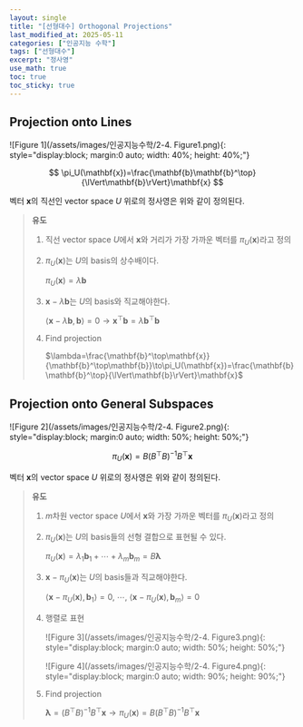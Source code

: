 ```yaml
---
layout: single
title: "[선형대수] Orthogonal Projections"
last_modified_at: 2025-05-11
categories: ["인공지능 수학"]
tags: ["선형대수"]
excerpt: "정사영"
use_math: true
toc: true
toc_sticky: true
---
```


## Projection onto Lines

![Figure 1](/assets/images/인공지능수학/2-4. Figure1.png){: style="display:block; margin:0 auto; width: 40%; height: 40%;"}

$$
\pi_U(\mathbf{x})=\frac{\mathbf{b}\mathbf{b}^\top}{\lVert\mathbf{b}\rVert}\mathbf{x}
$$

벡터 $\mathbf{x}$의 직선인 vector space $U$ 위로의 정사영은 위와 같이 정의된다.

> **유도**
>
> 1. 직선 vector space $U$에서 $\mathbf{x}$와 거리가 가장 가까운 벡터를 $\pi_U(\mathbf{x})$라고 정의
>
> 2. $\pi_U(\mathbf{x})$는 $U$의 basis의 상수배이다.
>
>    $\pi_U(\mathbf{x})=\lambda\mathbf{b}$
> 3. $\mathbf{x}-\lambda\mathbf{b}$는 $U$의 basis와 직교해야한다.
>
>    $\langle\mathbf{x}-\lambda\mathbf{b},\mathbf{b}\rangle=0\to \mathbf{x}^\top\mathbf{b}=\lambda\mathbf{b}^\top\mathbf{b}$
> 4. Find projection
>    
>    $\lambda=\frac{\mathbf{b}^\top\mathbf{x}}{\mathbf{b}^\top\mathbf{b}}\to\pi_U(\mathbf{x})=\frac{\mathbf{b}\mathbf{b}^\top}{\lVert\mathbf{b}\rVert}\mathbf{x}$

## Projection onto General Subspaces

![Figure 2](/assets/images/인공지능수학/2-4. Figure2.png){: style="display:block; margin:0 auto; width: 50%; height: 50%;"}

$$
\pi_U(\mathbf{x})=B(B^\top B)^{-1}B^\top\mathbf{x}
$$

벡터 $\mathbf{x}$의 vector space $U$ 위로의 정사영은 위와 같이 정의된다.

> **유도**
>
> 1. $m$차원 vector space $U$에서 $\mathbf{x}$와 가장 가까운 벡터를 $\pi_U(\mathbf{x})$라고 정의
>
> 2. $\pi_U(\mathbf{x})$는 $U$의 basis들의 선형 결합으로 표현될 수 있다.
>
>    $\pi_U(\mathbf{x})=\lambda_1\mathbf{b}_1+\cdots+\lambda_m\mathbf{b}_m=B\boldsymbol\lambda$
> 3. $\mathbf{x}-\pi_U(\mathbf{x})$는 $U$의 basis들과 직교해야한다.
>
>    $\langle\mathbf{x}-\pi_U(\mathbf{x}),\mathbf{b}_1\rangle=0,~\cdots,~\langle\mathbf{x}-\pi_U(\mathbf{x}),\mathbf{b}_m\rangle=0$
> 4. 행렬로 표현
>
>    ![Figure 3](/assets/images/인공지능수학/2-4. Figure3.png){: style="display:block; margin:0 auto; width: 50%; height: 50%;"}
>    
>    ![Figure 4](/assets/images/인공지능수학/2-4. Figure4.png){: style="display:block; margin:0 auto; width: 90%; height: 90%;"}
>    
> 5. Find projection
>
>    $\boldsymbol\lambda=(B^\top B)^{-1}B^\top\mathbf{x}\to\pi_U(\mathbf{x})=B(B^\top B)^{-1}B^\top\mathbf{x}$

